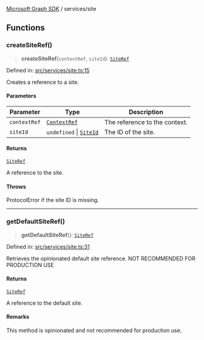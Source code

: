 [Microsoft Graph SDK](../modules.md) / services/site

## Functions

### createSiteRef()

> **createSiteRef**(`contextRef`, `siteId`): [`SiteRef`](../models/SiteRef.md#siteref)

Defined in: [src/services/site.ts:15](https://github.com/Future-Secure-AI/microsoft-graph/blob/6f587d043e8277194e9b2feca914ab2cba9d258d/src/services/site.ts#L15)

Creates a reference to a site.

#### Parameters

| Parameter | Type | Description |
| ------ | ------ | ------ |
| `contextRef` | [`ContextRef`](../models/ContextRef.md#contextref) | The reference to the context. |
| `siteId` | `undefined` \| [`SiteId`](../models/SiteId.md#siteid) | The ID of the site. |

#### Returns

[`SiteRef`](../models/SiteRef.md#siteref)

A reference to the site.

#### Throws

ProtocolError if the site ID is missing.

***

### getDefaultSiteRef()

> **getDefaultSiteRef**(): [`SiteRef`](../models/SiteRef.md#siteref)

Defined in: [src/services/site.ts:31](https://github.com/Future-Secure-AI/microsoft-graph/blob/6f587d043e8277194e9b2feca914ab2cba9d258d/src/services/site.ts#L31)

Retrieves the opinionated default site reference. NOT RECOMMENDED FOR PRODUCTION USE

#### Returns

[`SiteRef`](../models/SiteRef.md#siteref)

A reference to the default site.

#### Remarks

This method is opinionated and not recommended for production use.
